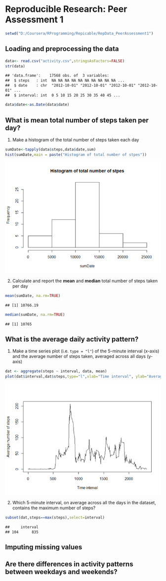 # Reproducible Research: Peer Assessment 1

```r
setwd("D:/Coursera/RProgramming/Repicable/RepData_PeerAssessment1")
```

## Loading and preprocessing the data

```r
data<- read.csv("activity.csv",stringsAsFactors=FALSE)
str(data)
```

```
## 'data.frame':	17568 obs. of  3 variables:
##  $ steps   : int  NA NA NA NA NA NA NA NA NA NA ...
##  $ date    : chr  "2012-10-01" "2012-10-01" "2012-10-01" "2012-10-01" ...
##  $ interval: int  0 5 10 15 20 25 30 35 40 45 ...
```

```r
data$date<-as.Date(data$date)
```


## What is mean total number of steps taken per day?

1. Make a histogram of the total number of steps taken each day



```r
sumDate<-tapply(data$steps,data$date,sum) 
hist(sumDate,main = paste("Histogram of total number of stpes"))
```

![](./PA1_template_files/figure-html/unnamed-chunk-3-1.png) 

2. Calculate and report the **mean** and **median** total number of steps taken per day 

```r
mean(sumDate, na.rm=TRUE)
```

```
## [1] 10766.19
```

```r
median(sumDate, na.rm=TRUE)
```

```
## [1] 10765
```


## What is the average daily activity pattern?
1. Make a time series plot (i.e. `type = "l"`) of the 5-minute interval (x-axis) and the average number of steps taken, averaged across all days (y-axis)

```r
dat <- aggregate(steps ~ interval, data, mean)
plot(dat$interval,dat$steps,type="l",xlab="Time interval", ylab="Average number of steps")
```

![](./PA1_template_files/figure-html/unnamed-chunk-5-1.png) 


2. Which 5-minute interval, on average across all the days in the dataset, contains the maximum number of steps?


```r
subset(dat,steps==max(steps),select=interval)
```

```
##     interval
## 104      835
```
## Imputing missing values



## Are there differences in activity patterns between weekdays and weekends?
